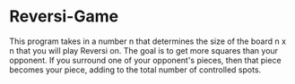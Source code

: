 # Reversi-Game
This program takes in a number n that determines the size of the board n x n that you will play Reversi on.  The goal is to get more squares than your opponent.  If you surround one of your opponent's pieces, then that piece becomes your piece, adding to the total number of controlled spots.
